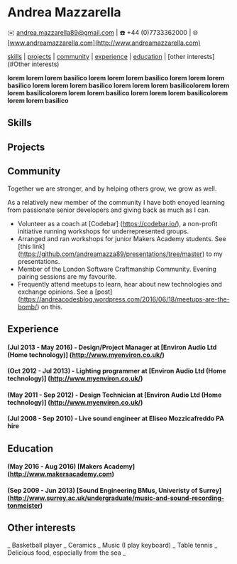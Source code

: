 # Andrea Mazzarella
:envelope: <andrea.mazzarella89@gmail.com> | :phone: +44 (0)7733362000 | :globe_with_meridians: [www.andreamazzarella.com](http://www.andreamazzarella.com)

[skills](#skills) | [projects](#projects) | [community](#community) | [experience](#experience) | [education](#education) | [other interests](#Other interests)

**lorem lorem lorem basilico lorem lorem lorem basilico lorem lorem lorem basilico lorem lorem lorem basilico 
lorem lorem lorem basilicolorem lorem lorem basilicolorem lorem lorem basilico
lorem lorem lorem basilicolorem lorem lorem basilico**

## Skills

## Projects

## Community

Together we are stronger, and by helping others grow, we grow as well.

As a relatively new member of the community I have both enoyed learning from passionate senior developers and giving back as much as I can.

* Volunteer as a coach at [Codebar] (https://codebar.io/), a non-profit initiative running workshops for underrepresented groups. 
* Arranged and ran workshops for junior Makers Academy students. See [this link] (https://github.com/andreamazza89/presentations/tree/master) to my presentations.  
* Member of the London Software Craftmanship Community. Evening pairing sessions are my favourite.
* Frequently attend meetups to learn, hear about new technologies and exchange opinions. See a [post] (https://andreacodesblog.wordpress.com/2016/06/18/meetups-are-the-bomb/) on this.





## Experience

#### (Jul 2013 - May 2016) - Design/Project Manager at [Environ Audio Ltd (Home technology)] (http://www.myenviron.co.uk/)

#### (Oct 2012 - Jul 2013) - Lighting programmer at [Environ Audio Ltd (Home technology)] (http://www.myenviron.co.uk/)

#### (May 2011 - Sep 2012) - Design Technician at [Environ Audio Ltd (Home technology)] (http://www.myenviron.co.uk/)

#### (Jul 2008 - Sep 2010) - Live sound engineer at Eliseo Mozzicafreddo PA hire

## Education

#### (May 2016 - Aug 2016) [Makers Academy] (http://www.makersacademy.com)

#### (Sep 2009 - Jun 2013) [Sound Engineering BMus, Univeristy of Surrey] (http://www.surrey.ac.uk/undergraduate/music-and-sound-recording-tonmeister)

## Other interests

_ Basketball player _ Ceramics _ Music (I play keyboard) _ Table tennis _ Delicious food, especially from the sea _
